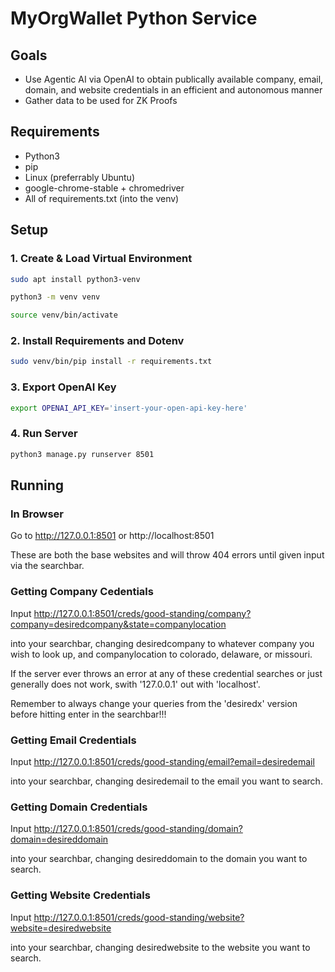 # MyOrgWallet Python Service

## Goals

* Use Agentic AI via OpenAI to obtain publically available company, email, domain, and website credentials in an efficient and autonomous manner
* Gather data to be used for ZK Proofs

## Requirements

* Python3
* pip
* Linux (preferrably Ubuntu)
* google-chrome-stable + chromedriver
* All of requirements.txt (into the venv)

## Setup

### 1. Create & Load Virtual Environment

```sh
sudo apt install python3-venv

python3 -m venv venv

source venv/bin/activate
```

### 2. Install Requirements and Dotenv

```sh
sudo venv/bin/pip install -r requirements.txt

```

### 3. Export OpenAI Key

```sh
export OPENAI_API_KEY='insert-your-open-api-key-here'
```

### 4. Run Server

```sh
python3 manage.py runserver 8501
```
## Running

### In Browser

  Go to http://127.0.0.1:8501 or http://localhost:8501

  These are both the base websites and will throw 404 errors until given input via the searchbar.

### Getting Company Cedentials

  Input http://127.0.0.1:8501/creds/good-standing/company?company=desiredcompany&state=companylocation

  into your searchbar, changing desiredcompany to whatever company you wish to look up, and companylocation to colorado, delaware, or missouri.

  If the server ever throws an error at any of these credential searches or just generally does not work, swith '127.0.0.1' out with 'localhost'.

  Remember to always change your queries from the 'desiredx' version before hitting enter in the searchbar!!!

### Getting Email Credentials

  Input http://127.0.0.1:8501/creds/good-standing/email?email=desiredemail

  into your searchbar, changing desiredemail to the email you want to search.

### Getting Domain Credentials

  Input http://127.0.0.1:8501/creds/good-standing/domain?domain=desireddomain

  into your searchbar, changing desireddomain to the domain you want to search.

### Getting Website Credentials

  Input http://127.0.0.1:8501/creds/good-standing/website?website=desiredwebsite

  into your searchbar, changing desiredwebsite to the website you want to search.
